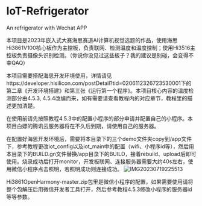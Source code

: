 # IoT-Refrigerator
An refrigerator with Wechat APP

本项目是2023年嵌入式大赛海思赛道AI计算机视觉选题的作品，使用海思Hi3861V100核心板作为主控板，负责联网、检测温度和温度控制；使用Hi3516主控板负责摄像头识别检测。（你说你没见过这些板子？我的建议是别碰，会变得不幸QAQ）

本项目需要搭配海思开发环境使用，详情请见https://developer.hisilicon.com/postDetail?tid=0206112326723530001下的第二章《开发环境搭建》和第三张《运行第一个程序》。本项目核心内容的温度检测部分由4.5.3, 4.5.4改编而来，如有需要请查看教程内的对应章节，教程里的描述更加清楚。

在使用前请先按照教程4.5.3中的配置小程序的部分申请并配置自己的小程序。本项目白嫖的腾讯云服务器将在不久后到期，请使用自己的服务器。

在配置好海思开发环境后，需要将本目录下的三个demo文件夹copy到/app文件下，参考教程更改iot_config以及iot_main中的配置（wifi、小程序id等），然后用本目录下的BUILD.gn文件替换/app目录下的BUILD，接着rebuild、upload后即可使用。烧录成功后打开monitor，开发板联网、连接服务器需要大约40s左右，使用微信小程序点击照明，若照明成功则连接成功。
![IMG20230719225513](https://github.com/electric-noob/IoT-Refrigerator/assets/123061577/f5966e9b-c2a4-4ae6-892f-691872d674fb)

Hi3861OpenHarmony-master.zip包里是微信小程序的配置，如果需要使用请将整个包解压后用微信开发者工具打开，然后参考教程4.5.3修改小程序的服务器id等等参数。
